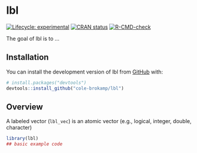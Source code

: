 
<!-- README.md is generated from README.Rmd. Please edit that file -->

# lbl

<!-- badges: start -->

[![Lifecycle:
experimental](https://img.shields.io/badge/lifecycle-experimental-orange.svg)](https://lifecycle.r-lib.org/articles/stages.html#experimental)
[![CRAN
status](https://www.r-pkg.org/badges/version/lbl)](https://CRAN.R-project.org/package=lbl)
[![R-CMD-check](https://github.com/cole-brokamp/lbl/actions/workflows/R-CMD-check.yaml/badge.svg)](https://github.com/cole-brokamp/lbl/actions/workflows/R-CMD-check.yaml)
<!-- badges: end -->

The goal of lbl is to …

## Installation

You can install the development version of lbl from
[GitHub](https://github.com/) with:

``` r
# install.packages("devtools")
devtools::install_github("cole-brokamp/lbl")
```

## Overview

A labeled vector (`lbl_vec`) is an atomic vector (e.g., logical,
integer, double, character)

``` r
library(lbl)
## basic example code
```
